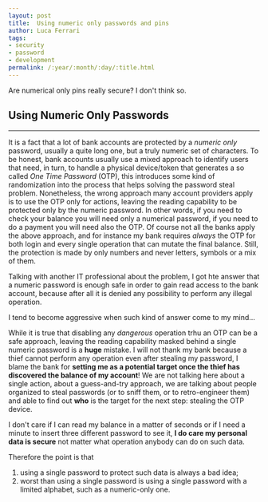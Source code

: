 ```yaml
---
layout: post
title:  Using numeric only passwords and pins
author: Luca Ferrari
tags:
- security
- password
- development
permalink: /:year/:month/:day/:title.html
---
```

Are numerical only pins really secure? I don't think so.

## Using Numeric Only Passwords
-----

It is a fact that a lot of bank accounts are protected by a *numeric only* password, usually a quite long one, but a truly numeric set of characters.
To be honest, bank accounts usually use a mixed approach to identify users that need, in turn, to handle a physical device/token that generates a so called *One Time Password* (OTP), this introduces some kind of randomization into the process that helps solving the password steal problem.
Nonetheless, the wrong approach many account providers apply is to use the OTP only for actions, leaving the reading capability to be protected only by the numeric password.
In other words, if you need to check your balance you will need only a numerical password, if you need to do a payment you will need also the OTP.
Of course not all the banks apply the above approach, and for instance my bank requires *always* the OTP for both login and every single operation that can mutate the final balance. Still, the protection is made by only numbers and never letters, symbols or a mix of them.

Talking with another IT professional about the problem, I got hte answer that a numeric password is enough safe in order to gain read access to the bank account, because after all it is denied any possibility to perform any illegal operation.

I tend to become aggressive when such kind of answer come to my mind...

While it is true that disabling any *dangerous* operation trhu an OTP can be a safe approach, leaving the reading capability masked behind a single numeric password is a **huge** mistake. I will not thank my bank because a thief cannot perform any operation even after stealing my password, I blame the bank for **setting me as a potential target once the thief has discovered the balance of my account**!
We are not talking here about a single action, about a guess-and-try approach, we are talking about people organized to steal passwords (or to sniff them, or to retro-engineer them) and able to find out **who** is the target for the next step: stealing the OTP device.

I don't care if I can read my balance in a matter of seconds or if I need a minute to insert three different password to see it, **I do care my personal data is secure** not matter what operation anybody can do on such data.

Therefore the point is that
1. using a single password to protect such data is always a bad idea;
2. worst than using a single password is using a single password with a limited alphabet, such as a numeric-only one.
